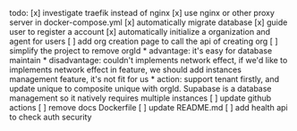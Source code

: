 todo:
[x] investigate traefik instead of nginx
[x] use nginx or other proxy server in docker-compose.yml
[x] automatically migrate database
[x] guide user to register a account
[x] automatically initialize a organization and agent for users
[ ] add org creation page to call the api of creating org
[ ] simplify the project to remove orgId
    * advantage: it's easy for database maintain
    * disadvantage: couldn't implements network effect, if we'd like to implements network effect in feature, we should add instances management feature, it's not fit for us
    * action: support tenant firstly, and update unique to composite unique with orgId. Supabase is a database management so it natively requires multiple instances
[ ] update github actions
[ ] remove docs Dockerfile
[ ] update README.md
[ ] add health api to check auth security
